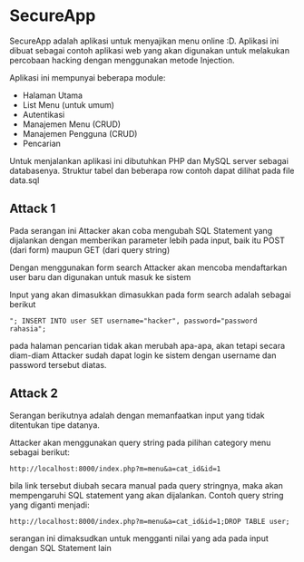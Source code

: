 # SecureApp

SecureApp adalah aplikasi untuk menyajikan menu online :D. Aplikasi ini dibuat sebagai contoh aplikasi web yang akan digunakan untuk melakukan percobaan hacking dengan menggunakan metode Injection.

Aplikasi ini mempunyai beberapa module:
* Halaman Utama
* List Menu (untuk umum)
* Autentikasi
* Manajemen Menu (CRUD)
* Manajemen Pengguna (CRUD)
* Pencarian

Untuk menjalankan aplikasi ini dibutuhkan PHP dan MySQL server sebagai databasenya. Struktur tabel dan beberapa row contoh dapat dilihat pada file data.sql

## Attack 1
Pada serangan ini Attacker akan coba mengubah SQL Statement yang dijalankan dengan memberikan parameter lebih pada input, baik itu POST (dari form) maupun GET (dari query string)

Dengan menggunakan form search Attacker akan mencoba mendaftarkan user baru dan digunakan untuk masuk ke sistem

Input yang akan dimasukkan dimasukkan pada form search adalah sebagai berikut

```
"; INSERT INTO user SET username="hacker", password="password rahasia";
```

pada halaman pencarian tidak akan merubah apa-apa, akan tetapi secara diam-diam Attacker sudah dapat login ke sistem dengan username dan password tersebut diatas.

## Attack 2
Serangan berikutnya adalah dengan memanfaatkan input yang tidak ditentukan tipe datanya. 

Attacker akan menggunakan query string pada pilihan category menu sebagai berikut:

```
http://localhost:8000/index.php?m=menu&a=cat_id&id=1
```

bila link tersebut diubah secara manual pada query stringnya, maka akan mempengaruhi SQL statement yang akan dijalankan. Contoh query string yang diganti menjadi:

```
http://localhost:8000/index.php?m=menu&a=cat_id&id=1;DROP TABLE user;
```

serangan ini dimaksudkan untuk mengganti nilai yang ada pada input dengan SQL Statement lain

